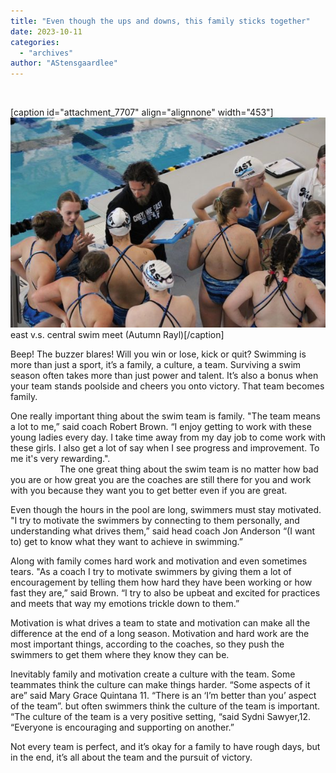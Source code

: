 ```yaml
---
title: "Even though the ups and downs, this family sticks together"
date: 2023-10-11
categories: 
  - "archives"
author: "AStensgaardlee"
---
```


 

\[caption id="attachment\_7707" align="alignnone" width="453"\]![](images/Autumn-Rayl-1-600x400.jpg) east v.s. central swim meet (Autumn Rayl)\[/caption\]

Beep! The buzzer blares! Will you win or lose, kick or quit? Swimming is more than just a sport, it’s a family, a culture, a team. Surviving a swim season often takes more than just power and talent. It’s also a bonus when your team stands poolside and cheers you onto victory. That team becomes family.

One really important thing about the swim team is family. "The team means a lot to me,” said coach Robert Brown. “I enjoy getting to work with these young ladies every day. I take time away from my day job to come work with these girls. I also get a lot of say when I see progress and improvement. To me it's very rewarding.".                                                                                                            The one great thing about the swim team is no matter how bad you are or how great you are the coaches are still there for you and work with you because they want you to get better even if you are great.

Even though the hours in the pool are long, swimmers must stay motivated. "I try to motivate the swimmers by connecting to them personally, and understanding what drives them,” said head coach Jon Anderson “(I want to) get to know what they want to achieve in swimming.”

Along with family comes hard work and motivation and even sometimes tears. "As a coach I try to motivate swimmers by giving them a lot of encouragement by telling them how hard they have been working or how fast they are,” said Brown. “I try to also be upbeat and excited for practices and meets that way my emotions trickle down to them.”

Motivation is what drives a team to state and motivation can make all the difference at the end of a long season. Motivation and hard work are the most important things, according to the coaches, so they push the swimmers to get them where they know they can be.

Inevitably family and motivation create a culture with the team. Some teammates think the culture can make things harder. “Some aspects of it are” said Mary Grace Quintana 11. “There is an ‘I’m better than you’ aspect of the team”. but often swimmers think the culture of the team is important. “The culture of the team is a very positive setting, “said Sydni Sawyer,12. “Everyone is encouraging and supporting on another.”

Not every team is perfect, and it’s okay for a family to have rough days, but in the end, it’s all about the team and the pursuit of victory.

